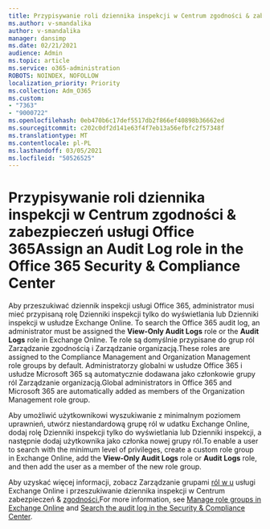 ```yaml
---
title: Przypisywanie roli dziennika inspekcji w Centrum zgodności & zabezpieczeń usługi Office 365
ms.author: v-smandalika
author: v-smandalika
manager: dansimp
ms.date: 02/21/2021
audience: Admin
ms.topic: article
ms.service: o365-administration
ROBOTS: NOINDEX, NOFOLLOW
localization_priority: Priority
ms.collection: Adm_O365
ms.custom:
- "7363"
- "9000722"
ms.openlocfilehash: 0eb470b6c17def5517db2f866ef40898b36662ed
ms.sourcegitcommit: c202c0df2d141e63f4f7eb13a56efbfc2f57348f
ms.translationtype: MT
ms.contentlocale: pl-PL
ms.lasthandoff: 03/05/2021
ms.locfileid: "50526525"
---
```

# <a name="assign-an-audit-log-role-in-the-office-365-security--compliance-center"></a><span data-ttu-id="6aed1-102">Przypisywanie roli dziennika inspekcji w Centrum zgodności & zabezpieczeń usługi Office 365</span><span class="sxs-lookup"><span data-stu-id="6aed1-102">Assign an Audit Log role in the Office 365 Security & Compliance Center</span></span>

<span data-ttu-id="6aed1-103">Aby przeszukiwać dziennik inspekcji usługi Office 365,  administrator musi mieć przypisaną rolę Dzienniki inspekcji tylko do wyświetlania lub Dzienniki inspekcji w usłudze Exchange Online. </span><span class="sxs-lookup"><span data-stu-id="6aed1-103">To search the Office 365 audit log, an administrator must be assigned the **View-Only Audit Logs** role or the **Audit Logs** role in Exchange Online.</span></span> <span data-ttu-id="6aed1-104">Te role są domyślnie przypisane do grup ról Zarządzanie zgodnością i Zarządzanie organizacją.</span><span class="sxs-lookup"><span data-stu-id="6aed1-104">These roles are assigned to the Compliance Management and Organization Management role groups by default.</span></span> <span data-ttu-id="6aed1-105">Administratorzy globalni w usłudze Office 365 i usłudze Microsoft 365 są automatycznie dodawana jako członkowie grupy ról Zarządzanie organizacją.</span><span class="sxs-lookup"><span data-stu-id="6aed1-105">Global administrators in Office 365 and Microsoft 365 are automatically added as members of the Organization Management role group.</span></span>

<span data-ttu-id="6aed1-106">Aby umożliwić użytkownikowi wyszukiwanie z minimalnym poziomem uprawnień, utwórz niestandardową grupę  ról w udatku  Exchange Online, dodaj rolę Dzienniki inspekcji tylko do wyświetlania lub Dzienniki inspekcji, a następnie dodaj użytkownika jako członka nowej grupy ról.</span><span class="sxs-lookup"><span data-stu-id="6aed1-106">To enable a user to search with the minimum level of privileges, create a custom role group in Exchange Online, add the **View-Only Audit Logs** role or **Audit Logs** role, and then add the user as a member of the new role group.</span></span>

<span data-ttu-id="6aed1-107">Aby uzyskać więcej informacji, zobacz Zarządzanie grupami [ról w u](https://docs.microsoft.com/Exchange/permissions-exo/role-groups) usługi Exchange Online i przeszukiwanie dziennika inspekcji w Centrum zabezpieczeń & [zgodności.](https://docs.microsoft.com/microsoft-365/compliance/search-the-audit-log-in-security-and-compliance)</span><span class="sxs-lookup"><span data-stu-id="6aed1-107">For more information, see [Manage role groups in Exchange Online](https://docs.microsoft.com/Exchange/permissions-exo/role-groups) and [Search the audit log in the Security & Compliance Center](https://docs.microsoft.com/microsoft-365/compliance/search-the-audit-log-in-security-and-compliance).</span></span>